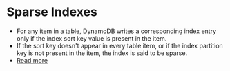 # Sparse Indexes
- For any item in a table, DynamoDB writes a corresponding index entry only if the index sort key value is present in the item. 
- If the sort key doesn't appear in every table item, or if the index partition key is not present in the item, the index is said to be sparse.
- [Read more](https://docs.aws.amazon.com/amazondynamodb/latest/developerguide/bp-indexes-general-sparse-indexes.html)